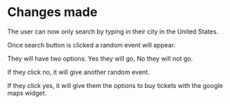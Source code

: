 # Changes made

The user can now only search by typing in their city in the United States.

Once search button is clicked a random event will appear. 

They will have two options. Yes they will go, No they will not go. 

If they click no, it will give another random event. 

If they click yes, it will give them the options to buy tickets with the google maps widget. 